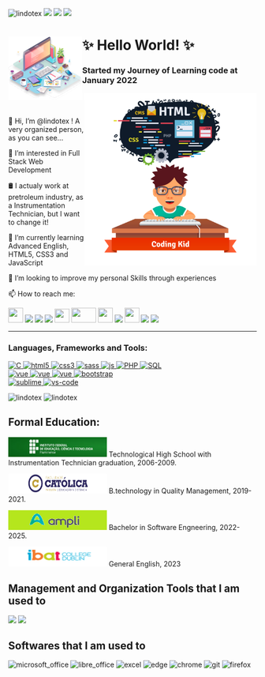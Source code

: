 <div>
  <a align="left"><img src="https://komarev.com/ghpvc/?username=lindotex&label=Profile%20views&color=0e75b6&style=flat" alt="lindotex"/></a>
  <a href="http://monip.org/"><img src="https://img.shields.io/website-up-down-green-red/http/monip.org.svg"></a>
  <a href="https://img.shields.io/github/watchers/lindotex/lindotex?style=social"><img src="https://img.shields.io/github/watchers/lindotex/lindotex?style=social"></a>
  <a href="https://img.shields.io/github/followers/lindotex?style=social"><img src="https://img.shields.io/github/followers/lindotex?style=social"></a>  
  
  
</div>

<div>
<img src="./kindpng.png" min-width="300px" max-width="300px" width="150px" align="left" alt="Computador iuriCode">
<h1><strong> ✨ Hello World! ✨ </strong></h1>
<h3><strong> Started my Journey of Learning code at January 2022 </strong></h3>
</div>
<img src="./pngwing.png" min-width="20px" max-width="400px" width="350px" align="right" alt="Computador iuriCode">
<br>
<br>
<p> 👋 Hi, I’m @lindotex ! A very organized person, as you can see...</p>
<p> 👀 I’m interested in Full Stack Web Development</p>
<p> 🛢️ I actualy work at pretroleum industry, as a Instrumentation Technician, but I want to change it!</p>
<p> 🌱 I’m currently learning Advanced English, HTML5, CSS3 and JavaScript</p>
<p> 💞️ I’m looking to improve my personal Skills through experiences</p>
<p> 📫 How to reach me:</p>
  <a href=mailto:lindoten@gmail.com><img src="https://www.google.com/images/branding/product/1x/gsa_android_144dp.png" width="30" height="30"></a>
  <a href="https://www.linkedin.com/in/alissonlindote/"><img src="https://static-exp1.licdn.com/sc/h/3loy7tajf3n0cho89wgg0fjre"></a>
  <a href="https://twitter.com/alisson_lindote"><img src="https://abs.twimg.com/favicons/twitter.2.ico"></a>
  <a href="https://wa.me/qr/OEK6SCTY2VBQJ1"><img src="https://web.whatsapp.com/img/favicon_94e99ab189284094867d2e1220e42e9f.png"></a>
  <a href="https://discord.gg/etuUZHAn5w"><img src="https://discord.com/assets/847541504914fd33810e70a0ea73177e.ico" width="30" height="28"></a>
  <a href="https://www.twitch.tv/lindotex"><img src="https://static-cdn.jtvnw.net/ttv-static-metadata/twitch_logo3.jpg" width="50" height="30"></a>
  <a href="https://steamcommunity.com/id/Lindote/"><img src="https://steamcommunity.com/favicon.ico" width="30" height="30"></a>
  <a href="https://www.udemy.com/user/alisson-lindote-novais/"><img src="https://www.udemy.com/staticx/udemy/images/v8/favicon-32x32.png"></a>
  <a href="https://www.freecodecamp.org/learn/"><img src="https://www.freecodecamp.org/icons/icon-48x48.png" width="30" height="30"></a>
  <a href="https://dev.to/lindotex"><img src="https://res.cloudinary.com/practicaldev/image/fetch/s--E8ak4Hr1--/c_limit,f_auto,fl_progressive,q_auto,w_32/https://dev-to.s3.us-east-2.amazonaws.com/favicon.ico" widht="40" height="40"></a>
  <a href="https://stackoverflow.com/users/19225945/lindoten"><img src="https://cdn.sstatic.net/Sites/stackoverflow/Img/favicon.ico" widht="30" height="30"></a>

<br>
<hr>
<h3 align="left">Languages, Frameworks and Tools:</h3>
<p align="left"> 
  </a>
  <a href="https://www.cplusplus.com/reference/clibrary/" target="_blank"> 
    <img src="https://img.shields.io/badge/Language-C%20-blue" alt="C"/> 
  </a>
    <a href="https://www.w3.org/html/" target="_blank"> 
    <img src="https://img.shields.io/badge/Language-HTML-orange" alt="html5"/> 
  </a> 
  <a href="https://www.w3schools.com/css/" target="_blank"> 
    <img src="https://img.shields.io/badge/Language-CSS-blue" alt="css3"/> 
  </a>
  <a href="https://sass-lang.com" target="_blank"> 
    <img src="https://img.shields.io/badge/Language-Sass-ff69b4" alt="sass"/> 
  </a>
  <a href="https://www.w3schools.com/js/default.asp" target="_blank"> 
    <img src="https://img.shields.io/badge/Language-JS-yellow" alt="js"/> 
  </a>
    <a href="https://icons.getbootstrap.com/" target="blank">
     <img src="https://img.shields.io/badge/Language-PHP-blueviolet" alt="PHP"/>
  </a>
   <a href="https://www.sublimetext.com/" target="_blank"> 
    <img src="https://img.shields.io/badge/Language-SQL%20-lightgrey" alt="SQL"/> 
  </a> 
  <br>
  </a>
      <a href="https://nodejs.org/en/" target="_blank"> 
    <img src="https://img.shields.io/badge/Framework-Nodejs-success" alt="vue"/> 
  </a>
    <a href="https://vuejs.org/" target="_blank"> 
    <img src="https://img.shields.io/badge/Framework-Vue%20js-success" alt="vue"/> 
  </a>
      <a href="https://pt-br.reactjs.org/" target="_blank"> 
    <img src="https://img.shields.io/badge/Framework-React%20js-informational" alt="vue"/> 
  </a>
  <a href="https://icons.getbootstrap.com/" target="blank">
     <img src="https://img.shields.io/badge/Framework-Bootstrap-blueviolet" alt="bootstrap"/>
  </a>
  <br>
  <a href="https://www.sublimetext.com/" target="_blank"> 
    <img src="https://img.shields.io/badge/Tool-Sublime%20-lightgrey" alt="sublime"/> 
  </a> 
  <a href="https://code.visualstudio.com" target="_blank"> 
    <img src="https://img.shields.io/badge/Tool-VS%20Code-blueviolet" alt="vs-code"/>
  </a>
</p>
<div>  
  <p><img align="left" src="https://github-readme-stats.vercel.app/api/top-langs?username=lindotex&show_icons=true&theme=tokyonight&locale=en&layout=compact" alt="lindotex" /></p
  <p>&nbsp;<img src="https://github-readme-stats.vercel.app/api?username=lindotex&show_icons=true&theme=tokyonight&locale=en" alt="lindotex"/></p>
</div>

## Formal Education:
<div>
  <p><a href="https://portal1.iff.edu.br/"><img src="./IFF_logo.jpg" alt="iff" height="40" width="200"></a> Technological High School with Instrumentation Technician graduation, 2006-2009.</p>
  <p><a href="https://ead.uca.edu.br/"><img src="./UCA_Logo.png" alt="uca" height="40" width="200"></a> B.technology in Quality Management, 2019-2021.</p>
  <p><a href="https://cursos.ampli.com.br/"><img src="./AMPLI_logo.png" alt="ampli" height="40" width="200"></a> Bachelor in Software Engneering, 2022-2025.</p>
  <p><a href="https://www.ibat.ie/"><img src="./IBAT_logo.png" alt="ibat" height="40" width="200"></a> General English, 2023</p>
</div>


## Management and Organization Tools that I am used to
<div>
  <a href="https://www.notion.so/Curso-de-Front-End-03f8922341f6443d96fa8f0f8e56e448"><img src="https://img.shields.io/badge/Notion-000000?style=for-the-badge&logo=notion&logoColor=white"></a>
  <img src="https://img.shields.io/badge/Trello-0052CC?style=for-the-badge&logo=trello&logoColor=white">
</div>


## Softwares that I am used to
<div>
  <img src="https://img.shields.io/badge/Microsoft_Office-D83B01?style=for-the-badge&logo=microsoft-office&logoColor=white" alt="microsoft_office">
  <img src="https://img.shields.io/badge/LibreOffice-18A303?style=for-the-badge&logo=LibreOffice&logoColor=white" alt="libre_office">
  <img src="https://img.shields.io/badge/Microsoft_Excel-217346?style=for-the-badge&logo=microsoft-excel&logoColor=white" alt="excel">
  <img src="https://img.shields.io/badge/Microsoft_Edge-0078D7?style=for-the-badge&logo=Microsoft-edge&logoColor=white" alt="edge">
  <img src="https://img.shields.io/badge/Google_chrome-4285F4?style=for-the-badge&logo=Google-chrome&logoColor=white" alt="chrome"/>
  <img src="https://img.shields.io/badge/GitHub-100000?style=for-the-badge&logo=github&logoColor=white" alt="git"/>
  <img src="https://img.shields.io/badge/Firefox_Browser-FF7139?style=for-the-badge&logo=Firefox-Browser&logoColor=white" alt="firefox"/>  
</div>

